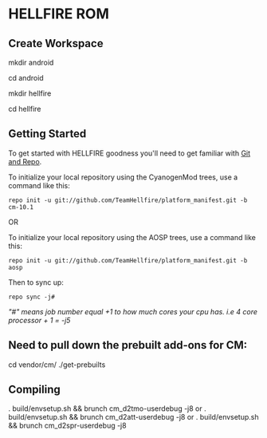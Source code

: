 HELLFIRE ROM
===========



Create Workspace
------------------
mkdir android

cd android

mkdir hellfire

cd hellfire



Getting Started
---------------

To get started with HELLFIRE goodness you'll need to get
familiar with [Git and Repo](http://source.android.com/source/using-repo.html).

To initialize your local repository using the CyanogenMod trees, use a command like this:

    repo init -u git://github.com/TeamHellfire/platform_manifest.git -b cm-10.1

OR

To initialize your local repository using the AOSP trees, use a command like this:

    repo init -u git://github.com/TeamHellfire/platform_manifest.git -b aosp

Then to sync up:

    repo sync -j#

*"#" means job number equal +1 to how much cores your cpu has. i.e 4 core processor + 1 = -j5*


Need to pull down the prebuilt add-ons for CM:
---------------
cd vendor/cm/
./get-prebuilts


Compiling
---------------
. build/envsetup.sh && brunch cm_d2tmo-userdebug -j8 or . build/envsetup.sh && brunch cm_d2att-userdebug -j8 or . build/envsetup.sh && brunch cm_d2spr-userdebug -j8
